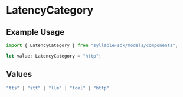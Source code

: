 # LatencyCategory

## Example Usage

```typescript
import { LatencyCategory } from "syllable-sdk/models/components";

let value: LatencyCategory = "http";
```

## Values

```typescript
"tts" | "stt" | "llm" | "tool" | "http"
```